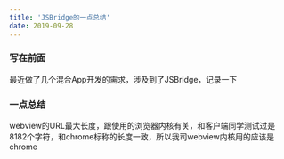 ```yaml
---
title: 'JSBridge的一点总结'
date: 2019-09-28
---
```


### 写在前面

最近做了几个混合App开发的需求，涉及到了JSBridge，记录一下

### 一点总结

webview的URL最大长度，跟使用的浏览器内核有关，和客户端同学测试过是8182个字符，和chrome标称的长度一致，所以我司webview内核用的应该是chrome